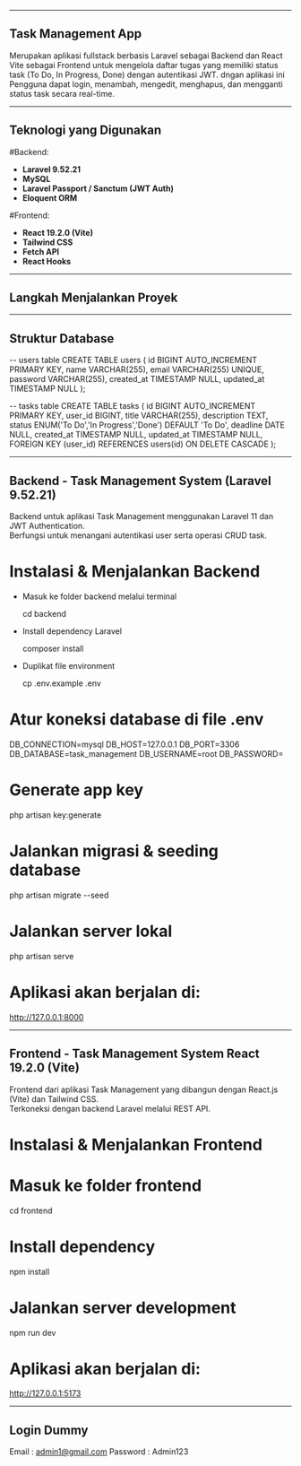 -------------------
Task Management App
-------------------

Merupakan aplikasi fullstack berbasis Laravel sebagai Backend dan React Vite sebagai Frontend untuk mengelola daftar tugas yang memiliki status task (To Do, In Progress, Done) dengan autentikasi JWT. dngan aplikasi ini Pengguna dapat login, menambah, mengedit, menghapus, dan mengganti status task secara real-time.


------------------------
Teknologi yang Digunakan
------------------------

#Backend:
- **Laravel 9.52.21**
- **MySQL**
- **Laravel Passport / Sanctum (JWT Auth)**
- **Eloquent ORM**

#Frontend:
- **React 19.2.0 (Vite)**
- **Tailwind CSS**
- **Fetch API**
- **React Hooks**



--------------------------
Langkah Menjalankan Proyek
--------------------------


-----------------
Struktur Database
-----------------

-- users table
CREATE TABLE users (
  id BIGINT AUTO_INCREMENT PRIMARY KEY,
  name VARCHAR(255),
  email VARCHAR(255) UNIQUE,
  password VARCHAR(255),
  created_at TIMESTAMP NULL,
  updated_at TIMESTAMP NULL
);

-- tasks table
CREATE TABLE tasks (
  id BIGINT AUTO_INCREMENT PRIMARY KEY,
  user_id BIGINT,
  title VARCHAR(255),
  description TEXT,
  status ENUM('To Do','In Progress','Done') DEFAULT 'To Do',
  deadline DATE NULL,
  created_at TIMESTAMP NULL,
  updated_at TIMESTAMP NULL,
  FOREIGN KEY (user_id) REFERENCES users(id) ON DELETE CASCADE
);


---------------------------------------------
Backend - Task Management System (Laravel 9.52.21)
---------------------------------------------

Backend untuk aplikasi Task Management menggunakan Laravel 11 dan JWT Authentication.  
Berfungsi untuk menangani autentikasi user serta operasi CRUD task.


# Instalasi & Menjalankan Backend

- Masuk ke folder backend melalui terminal
  
  cd backend

- Install dependency Laravel
  
  composer install

- Duplikat file environment

  cp .env.example .env

# Atur koneksi database di file .env

  DB_CONNECTION=mysql
  DB_HOST=127.0.0.1
  DB_PORT=3306
  DB_DATABASE=task_management
  DB_USERNAME=root
  DB_PASSWORD=

# Generate app key

  php artisan key:generate

# Jalankan migrasi & seeding database

  php artisan migrate --seed

# Jalankan server lokal

  php artisan serve

# Aplikasi akan berjalan di:

  http://127.0.0.1:8000

-------------------------------------------------
Frontend - Task Management System React 19.2.0 (Vite)
-------------------------------------------------

Frontend dari aplikasi Task Management yang dibangun dengan React.js (Vite) dan Tailwind CSS.  
Terkoneksi dengan backend Laravel melalui REST API.

# Instalasi & Menjalankan Frontend

# Masuk ke folder frontend
  
  cd frontend

# Install dependency
  
  npm install

# Jalankan server development
  
  npm run dev

# Aplikasi akan berjalan di:

  http://127.0.0.1:5173


-----------
Login Dummy
-----------

Email : admin1@gmail.com
Password : Admin123
